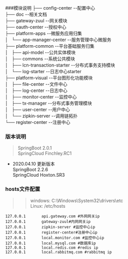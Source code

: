 ###模块说明
├── config-center                   --配置中心   
├── doc                             --相关文档  
├── gateway-zuul                    --网关模块  
├── oauth-center                    --授权中心  
├── platform-apps                   --微服务应用归集  
│   └── app-manager-center          --服务管理中心微服务  
├── platform-common                 --平台基础服务归集  
│   ├── api-model                   --公共实体模块  
│   ├── commons                     --系统公共模块  
│   ├── lcn-transaction-starter     --分布式事务支持模块   
│   └── log-starter                 --日志中心starter  
├── platform-visual                 --平台图形化功能模块  
│   ├── file-center                 --文件中心  
│   ├── log-center                  --日志中心  
│   ├── monitor-center              --监控中心   
│   ├── tx-manager                  --分布式事务管理模块  
│   ├── user-center                 --用户中心   
│   └── zipkin-server               --调用链拓扑  
└── register-center                 --注册中心  

### 版本说明
> SpringBoot 2.0.1  
> SpringCloud Finchley.RC1

- 2020.04.10  更新版本  
    SpringBoot 2.2.6  
    SpringCloud Hoxton.SR3    
>

### hosts文件配置
>> windows: C:\Windows\System32\drivers\etc  
>> Linux: /etc/hosts
```shell script
127.0.0.1       api.gateway.com #外网网关ip
127.0.0.1       gateway-zuul#内网网关ip
127.0.0.1       zipkin-server #监控中心ip
127.0.0.1       register-center#注册中心ip
127.0.0.1       local.monitor.com #监控中心ip
127.0.0.1       local.mysql.com #数据库ip
127.0.0.1       local.redis.com #redis ip
127.0.0.1       local.rabbitmq.com #rabbitmq ip
```